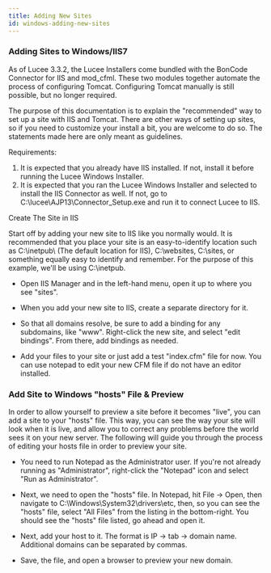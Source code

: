 ```yaml
---
title: Adding New Sites
id: windows-adding-new-sites
---
```


### Adding Sites to Windows/IIS7 ###

As of Lucee 3.3.2, the Lucee Installers come bundled with the BonCode Connector for IIS and mod_cfml. These two modules together automate the process of configuring Tomcat. Configuring Tomcat manually is still possible, but no longer required.

The purpose of this documentation is to explain the "recommended" way to set up a site with IIS and Tomcat. There are other ways of setting up sites, so if you need to customize your install a bit, you are welcome to do so. The statements made here are only meant as guidelines.

Requirements:

1. It is expected that you already have IIS installed. If not, install it before running the Lucee Windows Installer.
1. It is expected that you ran the Lucee Windows Installer and selected to install the IIS Connector as well. If not, go to C:\lucee\AJP13\Connector_Setup.exe and run it to connect Lucee to IIS.

Create The Site in IIS

Start off by adding your new site to IIS like you normally would. It is recommended that you place your site is an easy-to-identify location such as C:\inetpub\ (The default location for IIS), C:\websites\, C:\sites\, or something equally easy to identify and remember. For the purpose of this example, we'll be using C:\inetpub\.

* Open IIS Manager and in the left-hand menu, open it up to where you see "sites".

* When you add your new site to IIS, create a separate directory for it.

* So that all domains resolve, be sure to add a binding for any subdomains, like "www". Right-click the new site, and select "edit bindings". From there, add bindings as needed.

* Add your files to your site or just add a test "index.cfm" file for now. You can use notepad to edit your new CFM file if do not have an editor installed.

### Add Site to Windows "hosts" File & Preview ###

In order to allow yourself to preview a site before it becomes "live", you can add a site to your "hosts" file. This way, you can see the way your site will look when it is live, and allow you to correct any problems before the world sees it on your new server. The following will guide you through the process of editing your hosts file in order to preview your site.

* You need to run Notepad as the Administrator user. If you're not already running as "Administrator", right-click the "Notepad" icon and select "Run as Administrator".

* Next, we need to open the "hosts" file. In Notepad, hit File -> Open, then navigate to C:\Windows\System32\drivers\etc\, then, so you can see the "hosts" file, select "All Files" from the listing in the bottom-right. You should see the "hosts" file listed, go ahead and open it.

* Next, add your host to it. The format is IP -> tab -> domain name. Additional domains can be separated by commas.

* Save, the file, and open a browser to preview your new domain.